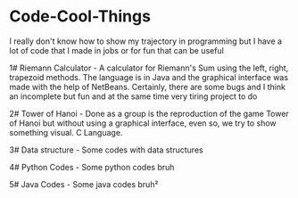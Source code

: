 # Code-Cool-Things
I really don't know how to show my trajectory in programming but I have a lot of code that I made in jobs or for fun that can be useful

1# Riemann Calculator - A calculator for Riemann's Sum using the left, right, trapezoid methods. The language is in Java and the graphical interface was made with the help of NetBeans. Certainly, there are some bugs and I think an incomplete but fun and at the same time very tiring project to do

2# Tower of Hanoi  - Done as a group is the reproduction of the game Tower of Hanoi but without using a graphical interface, even so, we try to show something visual. C Language.

3# Data structure - Some codes with data structures

4# Python Codes - Some python codes bruh

5# Java Codes - Some java codes bruh²

